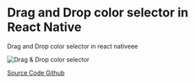 # Drag and Drop color selector in React Native
Drag and Drop color selector in react nativeee

![Drag & Drop color selector](https://i.imgur.com/inehBIf.gif)

[Source Code Github](https://github.com/akkravikumar/color-picker-react-native)